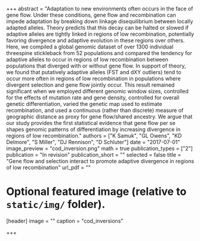 +++
abstract = "Adaptation to new environments often occurs in the face of gene flow. Under these conditions, gene flow and recombination can impede adaptation by breaking down linkage disequilibrium between locally adapted alleles. Theory predicts that this decay can be halted or slowed if adaptive alleles are tightly linked in regions of low recombination, potentially favoring divergence and adaptive evolution in these regions over others. Here, we compiled a global genomic dataset of over 1300 individual threespine stickleback from 52 populations and compared the tendency for adaptive alleles to occur in regions of low recombination between populations that diverged with or without gene flow. In support of theory, we found that putatively adaptive alleles (FST and dXY outliers) tend to occur more often in regions of low recombination in populations where divergent selection and gene flow jointly occur. This result remained significant when we employed different genomic window sizes, controlled for the effects of mutation rate and gene density, controlled for overall genetic differentiation, varied the genetic map used to estimate recombination, and used a continuous (rather than discrete) measure of geographic distance as proxy for gene flow/shared ancestry. We argue that our study provides the first statistical evidence that gene flow per se shapes genomic patterns of differentiation by increasing divergence in regions of low recombination."
authors = ["K Samuk", "GL Owens", "KD Delmore", "S Miller", "DJ Rennison", "D Schluter"]
date = "2017-07-01"
image_preview = "cod_inversion.png"
math = true
publication_types = ["2"]
publication = "In revision"
publication_short = ""
selected = false
title = "Gene flow and selection interact to promote adaptive divergence in regions of low recombination"
url_pdf = ""

# Optional featured image (relative to `static/img/` folder).
[header]
image = ""
caption = "cod_inversions"

+++